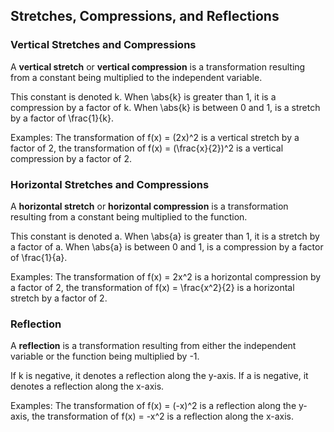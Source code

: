 Stretches, Compressions, and Reflections
-------

### Vertical Stretches and Compressions

A **vertical stretch** or **vertical compression** is a transformation resulting from a constant being multiplied to the independent variable.

This constant is denoted k. When \abs{k} is greater than 1, it is a compression by a factor of k. When \abs{k} is between 0 and 1, is a stretch by a factor of \frac{1}{k}.
 
Examples: The transformation of f(x) = (2x)^2 is a vertical stretch by a factor of 2, the transformation of f(x) = (\frac{x}{2})^2 is a vertical compression by a factor of 2.
 
 
### Horizontal Stretches and Compressions

A **horizontal stretch** or **horizontal compression** is a transformation resulting from a constant being multiplied to the function.

This constant is denoted a. When \abs{a} is greater than 1, it is a stretch by a factor of a. When \abs{a} is between 0 and 1, is a compression by a factor of \frac{1}{a}.
 
Examples: The transformation of f(x) = 2x^2 is a horizontal compression by a factor of 2, the transformation of f(x) = \frac{x^2}{2} is a horizontal stretch by a factor of 2.


### Reflection

A **reflection** is a transformation resulting from either the independent variable or the function being multiplied by -1.

If k is negative, it denotes a reflection along the y-axis. If a is negative, it denotes a reflection along the x-axis.

Examples: The transformation of f(x) = (-x)^2 is a reflection along the y-axis, the transformation of f(x) = -x^2 is a reflection along the x-axis.